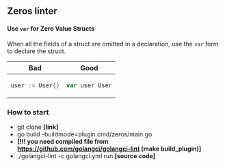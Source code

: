 ## Zeros linter

#### Use `var` for Zero Value Structs

When all the fields of a struct are omitted in a declaration, use the `var`
form to declare the struct.

<table>
<thead><tr><th>Bad</th><th>Good</th></tr></thead>
<tbody>
<tr><td>

```go
user := User{}
```

</td><td>

```go
var user User
```

</td></tr>
</tbody></table>


### How to start
* git clone __[link]__
* go build -buildmode=plugin cmd/zeros/main.go
* __[!!! you need compiled file from https://github.com/golangci/golangci-lint (make build_plugin)]__
* ./golangci-lint -c golangci.yml run __[source code]__
